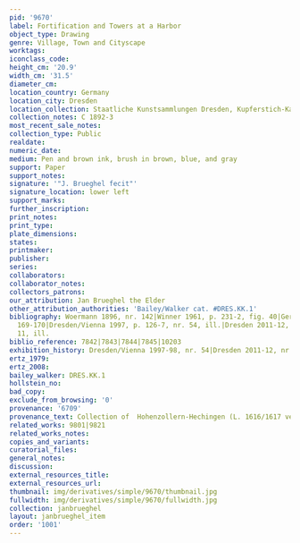```yaml
---
pid: '9670'
label: Fortification and Towers at a Harbor
object_type: Drawing
genre: Village, Town and Cityscape
worktags:
iconclass_code:
height_cm: '20.9'
width_cm: '31.5'
diameter_cm:
location_country: Germany
location_city: Dresden
location_collection: Staatliche Kunstsammlungen Dresden, Kupferstich-Kabinett
collection_notes: C 1892-3
most_recent_sale_notes:
collection_type: Public
realdate:
numeric_date:
medium: Pen and brown ink, brush in brown, blue, and gray
support: Paper
support_notes:
signature: '"J. Brueghel fecit"'
signature_location: lower left
support_marks:
further_inscription:
print_notes:
print_type:
plate_dimensions:
states:
printmaker:
publisher:
series:
collaborators:
collaborator_notes:
collectors_patrons:
our_attribution: Jan Brueghel the Elder
other_attribution_authorities: 'Bailey/Walker cat. #DRES.KK.1'
bibliography: Woermann 1896, nr. 142|Winner 1961, p. 231-2, fig. 40|Gerszi 1982, p.
  169-170|Dresden/Vienna 1997, p. 126-7, nr. 54, ill.|Dresden 2011-12, p. 24-25, nr.
  11, ill.
biblio_reference: 7842|7843|7844|7845|10203
exhibition_history: Dresden/Vienna 1997-98, nr. 54|Dresden 2011-12, nr. 11
ertz_1979:
ertz_2008:
bailey_walker: DRES.KK.1
hollstein_no:
bad_copy:
exclude_from_browsing: '0'
provenance: '6709'
provenance_text: Collection of  Hohenzollern-Hechingen (L. 1616/1617 verso), 1892
related_works: 9801|9821
related_works_notes:
copies_and_variants:
curatorial_files:
general_notes:
discussion:
external_resources_title:
external_resources_url:
thumbnail: img/derivatives/simple/9670/thumbnail.jpg
fullwidth: img/derivatives/simple/9670/fullwidth.jpg
collection: janbrueghel
layout: janbrueghel_item
order: '1001'
---
```

